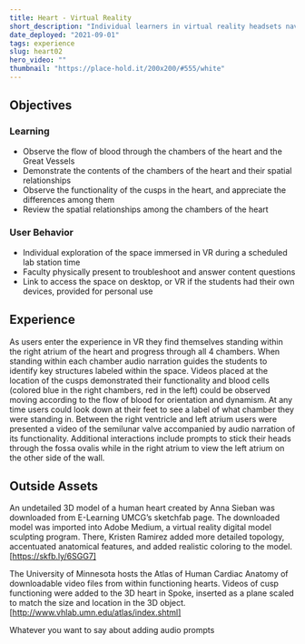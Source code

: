 ```yaml
---
title: Heart - Virtual Reality
short_description: "Individual learners in virtual reality headsets navigate the internal chambers of the heart."
date_deployed: "2021-09-01"
tags: experience
slug: heart02
hero_video: ""
thumbnail: "https://place-hold.it/200x200/#555/white"
---
```



<!-- 
video / carousel 
-->



## Objectives

### Learning 
- Observe the flow of blood through the chambers of the heart and the Great Vessels
- Demonstrate the contents of the chambers of the heart and their spatial relationships 
- Observe the functionality of the cusps in the heart, and appreciate the differences among them
- Review the spatial relationships among the chambers of the heart


### User Behavior 
- Individual exploration of the space immersed in VR during a scheduled lab station time
- Faculty physically present to troubleshoot and answer content questions
- Link to access the space on desktop, or VR if the students had their own devices, provided for personal use

## Experience

As users enter the experience in VR they find themselves standing within the right atrium of the heart and progress through all 4 chambers. When standing within each chamber audio narration guides the students to identify key structures labeled within the space. Videos placed at the location of the cusps demonstrated their functionality and blood cells (colored blue in the right chambers, red in the left) could be observed moving according to the flow of blood for orientation and dynamism. At any time users could look down at their feet to see a label of what chamber they were standing in. Between the right ventricle and left atrium users were presented a video of the semilunar valve accompanied by audio narration of its functionality. Additional interactions include prompts to stick their heads through the fossa ovalis while in the right atrium to view the left atrium on the other side of the wall. 

## Outside Assets 
An undetailed 3D model of a human heart created by Anna Sieban was downloaded from E-Learning UMCG’s sketchfab page. The downloaded model was imported into Adobe Medium, a virtual reality digital model sculpting program. There, Kristen Ramirez added more detailed topology, accentuated anatomical features, and added realistic coloring to the model. 
[https://skfb.ly/6SGG7]

The University of Minnesota hosts the Atlas of Human Cardiac Anatomy of downloadable video files from within functioning hearts. Videos of cusp functioning were added to the 3D heart in Spoke, inserted as a plane scaled to match the size and location in the 3D object. 
[http://www.vhlab.umn.edu/atlas/index.shtml]

Whatever you want to say about adding audio prompts
